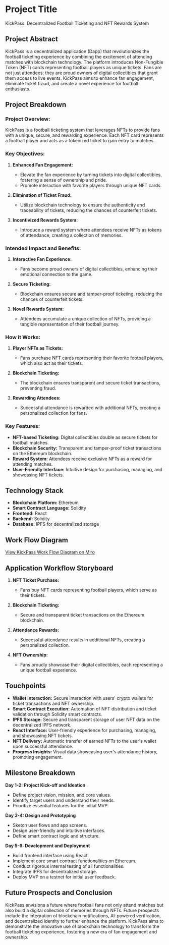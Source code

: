 # Project Title
KickPass: Decentralized Football Ticketing and NFT Rewards System

## Project Abstract
KickPass is a decentralized application (Dapp) that revolutionizes the football ticketing experience by combining the excitement of attending matches with blockchain technology. The platform introduces Non-Fungible Token (NFT) cards representing football players as unique tickets. Fans are not just attendees; they are proud owners of digital collectibles that grant them access to live events. KickPass aims to enhance fan engagement, eliminate ticket fraud, and create a novel experience for football enthusiasts.

## Project Breakdown
### Project Overview:
KickPass is a football ticketing system that leverages NFTs to provide fans with a unique, secure, and rewarding experience. Each NFT card represents a football player and acts as a tokenized ticket to gain entry to matches.

### Key Objectives:
1. **Enhanced Fan Engagement:**
   - Elevate the fan experience by turning tickets into digital collectibles, fostering a sense of ownership and pride.
   - Promote interaction with favorite players through unique NFT cards.

2. **Elimination of Ticket Fraud:**
   - Utilize blockchain technology to ensure the authenticity and traceability of tickets, reducing the chances of counterfeit tickets.

3. **Incentivized Rewards System:**
   - Introduce a reward system where attendees receive NFTs as tokens of attendance, creating a collection of memories.

### Intended Impact and Benefits:
1. **Interactive Fan Experience:**
   - Fans become proud owners of digital collectibles, enhancing their emotional connection to the game.

2. **Secure Ticketing:**
   - Blockchain ensures secure and tamper-proof ticketing, reducing the chances of counterfeit tickets.

3. **Novel Rewards System:**
   - Attendees accumulate a unique collection of NFTs, providing a tangible representation of their football journey.

### How it Works:
1. **Player NFTs as Tickets:**
   - Fans purchase NFT cards representing their favorite football players, which also act as their tickets.

2. **Blockchain Ticketing:**
   - The blockchain ensures transparent and secure ticket transactions, preventing fraud.

3. **Rewarding Attendees:**
   - Successful attendance is rewarded with additional NFTs, creating a personalized collection for fans.

### Key Features:
- **NFT-based Ticketing:** Digital collectibles double as secure tickets for football matches.
- **Blockchain Security:** Transparent and tamper-proof ticket transactions on the Ethereum blockchain.
- **Reward System:** Attendees receive exclusive NFTs as a reward for attending matches.
- **User-Friendly Interface:** Intuitive design for purchasing, managing, and showcasing NFT tickets.

## Technology Stack
- **Blockchain Platform:** Ethereum
- **Smart Contract Language:** Solidity
- **Frontend:** React
- **Backend:** Solidity
- **Database:** IPFS for decentralized storage

## Work Flow Diagram
[View KickPass Work Flow Diagram on Miro](https://miro.com/app/board/uXjVN21hXsA=/?share_link_id=320779996098)

## Application Workflow Storyboard
1. **NFT Ticket Purchase:**
   - Fans buy NFT cards representing football players, which serve as their tickets.

2. **Blockchain Ticketing:**
   - Secure and transparent ticket transactions on the Ethereum blockchain.

3. **Attendance Rewards:**
   - Successful attendance results in additional NFTs, creating a personalized collection.

4. **NFT Ownership:**
   - Fans proudly showcase their digital collectibles, each representing a unique football experience.

## Touchpoints
- **Wallet Interaction:** Secure interaction with users' crypto wallets for ticket transactions and NFT ownership.
- **Smart Contract Execution:** Automation of NFT distribution and ticket validation through Solidity smart contracts.
- **IPFS Storage:** Secure and transparent storage of user NFT data on the decentralized IPFS network.
- **React Interface:** User-friendly experience for purchasing, managing, and showcasing NFT tickets.
- **NFT Delivery:** Automatic transfer of earned NFTs to the user's wallet upon successful attendance.
- **Progress Insights:** Visual data showcasing user's attendance history, promoting engagement.

## Milestone Breakdown
**Day 1-2: Project Kick-off and Ideation**
- Define project vision, mission, and core values.
- Identify target users and understand their needs.
- Prioritize essential features for the initial MVP.

**Day 3-4: Design and Prototyping**
- Sketch user flows and app screens.
- Design user-friendly and intuitive interfaces.
- Define smart contract logic and structure.

**Day 5-6: Development and Deployment**
- Build frontend interface using React.
- Implement core smart contract functionalities on Ethereum.
- Conduct rigorous internal testing of all functionalities.
- Integrate IPFS for decentralized storage.
- Deploy MVP on a testnet for initial user feedback.

## Future Prospects and Conclusion
KickPass envisions a future where football fans not only attend matches but also build a digital collection of memories through NFTs. Future prospects include the integration of blockchain notifications, AI-powered verification, and decentralized identity to further enhance the platform. KickPass aims to demonstrate the innovative use of blockchain technology to transform the football ticketing experience, fostering a new era of fan engagement and ownership.
